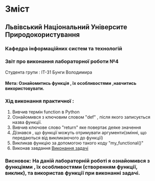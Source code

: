 # Зміст
## Львівський Національний Університе Природокористування
### **Кафедра інформаційних систем та технологій**


### Звіт про виконання лабораторної роботи №4


Студента групи : ІТ-31 Бунги Володимира

#### **Мета:**  Ознайомитись функція , їх особливостями ,навчитись використовувати.


### Хід виконання практичної :


1. Вивчив термін function  в Python
2. Ознайомився з ключовим словом "def" , після якого записується назва функції.
3. Вивчив ключове слово "return" яке повертає деяке значення
4.  Дізнався , що функції можуть отримувати аргументи(змінні, що передаються від викликаючого до функції)
5. Викликав функцію за допомогою такого коду "my_functional()"
6. Виконав завдання [Виконання задачі](lab_4.py)


### **Висновок:** На даній лабораторній роботі я ознайомився з функціями , їх особливостями (створенням функції, виклик), та використав функції при виконанні задачі.
